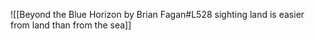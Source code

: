![[Beyond the Blue Horizon by Brian Fagan#L528 sighting land is easier from land than from the sea]]